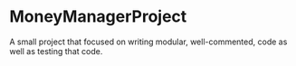 # MoneyManagerProject
A small project that focused on writing modular, well-commented, code as well as testing that code.
